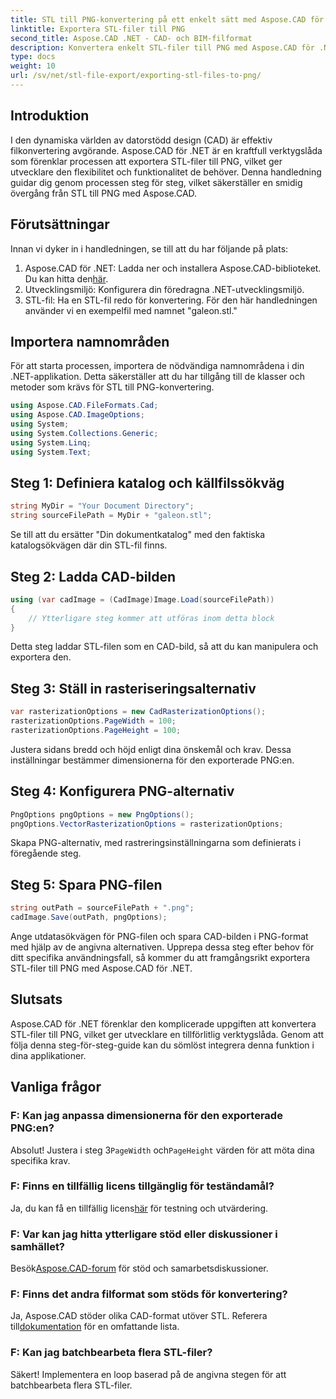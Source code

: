 ```yaml
---
title: STL till PNG-konvertering på ett enkelt sätt med Aspose.CAD för .NET
linktitle: Exportera STL-filer till PNG
second_title: Aspose.CAD .NET - CAD- och BIM-filformat
description: Konvertera enkelt STL-filer till PNG med Aspose.CAD för .NET. Följ vår steg-för-steg-guide för sömlös integration. Ladda ner nu!
type: docs
weight: 10
url: /sv/net/stl-file-export/exporting-stl-files-to-png/
---
```

## Introduktion
I den dynamiska världen av datorstödd design (CAD) är effektiv filkonvertering avgörande. Aspose.CAD för .NET är en kraftfull verktygslåda som förenklar processen att exportera STL-filer till PNG, vilket ger utvecklare den flexibilitet och funktionalitet de behöver. Denna handledning guidar dig genom processen steg för steg, vilket säkerställer en smidig övergång från STL till PNG med Aspose.CAD.
## Förutsättningar
Innan vi dyker in i handledningen, se till att du har följande på plats:
1.  Aspose.CAD för .NET: Ladda ner och installera Aspose.CAD-biblioteket. Du kan hitta den[här](https://releases.aspose.com/cad/net/).
2. Utvecklingsmiljö: Konfigurera din föredragna .NET-utvecklingsmiljö.
3. STL-fil: Ha en STL-fil redo för konvertering. För den här handledningen använder vi en exempelfil med namnet "galeon.stl."
## Importera namnområden
För att starta processen, importera de nödvändiga namnområdena i din .NET-applikation. Detta säkerställer att du har tillgång till de klasser och metoder som krävs för STL till PNG-konvertering.
```csharp
using Aspose.CAD.FileFormats.Cad;
using Aspose.CAD.ImageOptions;
using System;
using System.Collections.Generic;
using System.Linq;
using System.Text;
```
## Steg 1: Definiera katalog och källfilssökväg
```csharp
string MyDir = "Your Document Directory";
string sourceFilePath = MyDir + "galeon.stl";
```
Se till att du ersätter "Din dokumentkatalog" med den faktiska katalogsökvägen där din STL-fil finns.
## Steg 2: Ladda CAD-bilden
```csharp
using (var cadImage = (CadImage)Image.Load(sourceFilePath))
{
    // Ytterligare steg kommer att utföras inom detta block
}
```
Detta steg laddar STL-filen som en CAD-bild, så att du kan manipulera och exportera den.
## Steg 3: Ställ in rasteriseringsalternativ
```csharp
var rasterizationOptions = new CadRasterizationOptions();
rasterizationOptions.PageWidth = 100;
rasterizationOptions.PageHeight = 100;
```
Justera sidans bredd och höjd enligt dina önskemål och krav. Dessa inställningar bestämmer dimensionerna för den exporterade PNG:en.
## Steg 4: Konfigurera PNG-alternativ
```csharp
PngOptions pngOptions = new PngOptions();
pngOptions.VectorRasterizationOptions = rasterizationOptions;
```
Skapa PNG-alternativ, med rastreringsinställningarna som definierats i föregående steg.
## Steg 5: Spara PNG-filen
```csharp
string outPath = sourceFilePath + ".png";
cadImage.Save(outPath, pngOptions);
```
Ange utdatasökvägen för PNG-filen och spara CAD-bilden i PNG-format med hjälp av de angivna alternativen.
Upprepa dessa steg efter behov för ditt specifika användningsfall, så kommer du att framgångsrikt exportera STL-filer till PNG med Aspose.CAD för .NET.
## Slutsats
Aspose.CAD för .NET förenklar den komplicerade uppgiften att konvertera STL-filer till PNG, vilket ger utvecklare en tillförlitlig verktygslåda. Genom att följa denna steg-för-steg-guide kan du sömlöst integrera denna funktion i dina applikationer.
## Vanliga frågor
### F: Kan jag anpassa dimensionerna för den exporterade PNG:en?
 Absolut! Justera i steg 3`PageWidth` och`PageHeight` värden för att möta dina specifika krav.
### F: Finns en tillfällig licens tillgänglig för teständamål?
 Ja, du kan få en tillfällig licens[här](https://purchase.aspose.com/temporary-license/) för testning och utvärdering.
### F: Var kan jag hitta ytterligare stöd eller diskussioner i samhället?
 Besök[Aspose.CAD-forum](https://forum.aspose.com/c/cad/19) för stöd och samarbetsdiskussioner.
### F: Finns det andra filformat som stöds för konvertering?
 Ja, Aspose.CAD stöder olika CAD-format utöver STL. Referera till[dokumentation](https://reference.aspose.com/cad/net/) för en omfattande lista.
### F: Kan jag batchbearbeta flera STL-filer?
Säkert! Implementera en loop baserad på de angivna stegen för att batchbearbeta flera STL-filer.